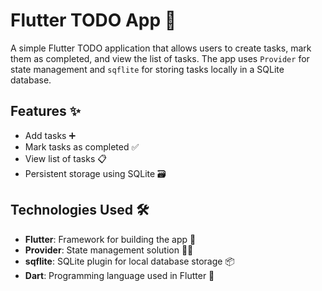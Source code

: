 # Flutter TODO App 📝

A simple Flutter TODO application that allows users to create tasks, mark them as completed, and view the list of tasks. The app uses `Provider` for state management and `sqflite` for storing tasks locally in a SQLite database.

## Features ✨

- Add tasks ➕
- Mark tasks as completed ✅
- View list of tasks 📋
- Persistent storage using SQLite 🗃️

## Technologies Used 🛠️

- **Flutter**: Framework for building the app 🚀
- **Provider**: State management solution 🧑‍💻
- **sqflite**: SQLite plugin for local database storage 📦
- **Dart**: Programming language used in Flutter 🌱
